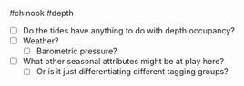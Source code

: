 #chinook #depth 

- [ ] Do the tides have anything to do with depth occupancy?
- [ ] Weather?
	- [ ] Barometric pressure?
- [ ] What other seasonal attributes might be at play here? 
	- [ ] Or is it just differentiating different tagging groups?